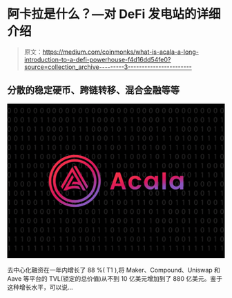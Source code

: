 # 阿卡拉是什么？—对 DeFi 发电站的详细介绍

> 原文：<https://medium.com/coinmonks/what-is-acala-a-long-introduction-to-a-defi-powerhouse-f4d16dd54fe0?source=collection_archive---------3----------------------->

## 分散的稳定硬币、跨链转移、混合金融等等

![](img/4bcf6ae7d76bb9689fb6547e04dfd5ca.png)

去中心化融资在一年内增长了 88 %( T1 ),将 Maker、Compound、Uniswap 和 Aave 等平台的 TVL(锁定的总价值)从不到 10 亿美元增加到了 880 亿美元。鉴于这种增长水平，可以说…